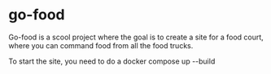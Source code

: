 # go-food
Go-food is a scool project where the goal is to create a site for a food court, where you can command food from all the food trucks.

To start the site, you need to do a docker compose up --build
